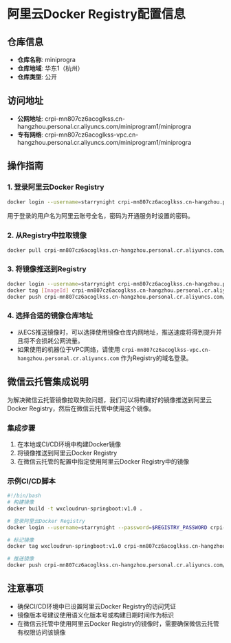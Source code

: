 # 阿里云Docker Registry配置信息

## 仓库信息
- **仓库名称**: miniprogra
- **仓库地域**: 华东1（杭州）
- **仓库类型**: 公开

## 访问地址
- **公网地址**: crpi-mn807cz6acoglkss.cn-hangzhou.personal.cr.aliyuncs.com/miniprogram1/miniprogra
- **专有网络**: crpi-mn807cz6acoglkss-vpc.cn-hangzhou.personal.cr.aliyuncs.com/miniprogram1/miniprogra

## 操作指南

### 1. 登录阿里云Docker Registry
```bash
docker login --username=starrynight crpi-mn807cz6acoglkss.cn-hangzhou.personal.cr.aliyuncs.com
```
用于登录的用户名为阿里云账号全名，密码为开通服务时设置的密码。

### 2. 从Registry中拉取镜像
```bash
docker pull crpi-mn807cz6acoglkss.cn-hangzhou.personal.cr.aliyuncs.com/miniprogram1/miniprogra:[镜像版本号]
```

### 3. 将镜像推送到Registry
```bash
docker login --username=starrynight crpi-mn807cz6acoglkss.cn-hangzhou.personal.cr.aliyuncs.com
docker tag [ImageId] crpi-mn807cz6acoglkss.cn-hangzhou.personal.cr.aliyuncs.com/miniprogram1/miniprogra:[镜像版本号]
docker push crpi-mn807cz6acoglkss.cn-hangzhou.personal.cr.aliyuncs.com/miniprogram1/miniprogra:[镜像版本号]
```

### 4. 选择合适的镜像仓库地址
- 从ECS推送镜像时，可以选择使用镜像仓库内网地址，推送速度将得到提升并且将不会损耗公网流量。
- 如果使用的机器位于VPC网络，请使用 `crpi-mn807cz6acoglkss-vpc.cn-hangzhou.personal.cr.aliyuncs.com` 作为Registry的域名登录。

## 微信云托管集成说明

为解决微信云托管镜像拉取失败问题，我们可以将构建好的镜像推送到阿里云Docker Registry，然后在微信云托管中使用这个镜像。

### 集成步骤
1. 在本地或CI/CD环境中构建Docker镜像
2. 将镜像推送到阿里云Docker Registry
3. 在微信云托管的配置中指定使用阿里云Docker Registry中的镜像

### 示例CI/CD脚本
```bash
#!/bin/bash
# 构建镜像
docker build -t wxcloudrun-springboot:v1.0 .

# 登录阿里云Docker Registry
docker login --username=starrynight --password=$REGISTRY_PASSWORD crpi-mn807cz6acoglkss.cn-hangzhou.personal.cr.aliyuncs.com

# 标记镜像
docker tag wxcloudrun-springboot:v1.0 crpi-mn807cz6acoglkss.cn-hangzhou.personal.cr.aliyuncs.com/miniprogram1/miniprogra:v1.0

# 推送镜像
docker push crpi-mn807cz6acoglkss.cn-hangzhou.personal.cr.aliyuncs.com/miniprogram1/miniprogra:v1.0
```

## 注意事项
- 确保CI/CD环境中已设置阿里云Docker Registry的访问凭证
- 镜像版本号建议使用语义化版本号或构建日期时间作为标识
- 在微信云托管中使用阿里云Docker Registry的镜像时，需要确保微信云托管有权限访问该镜像
